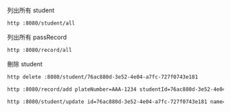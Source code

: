 ##

列出所有 student

```bash
http :8080/student/all
```

列出所有 passRecord

```bash
http :8080/record/all
```

刪除 student

```bash
http delete :8080/student/76ac880d-3e52-4e04-a7fc-727f0743e181
```

```bash
http :8080/record/add plateNumber=AAA-1234 studentId=76ac880d-3e52-4e04-a7fc-727f0743e181
```

```bash
http :8080/student/update id=76ac880d-3e52-4e04-a7fc-727f0743e181 name=Peter
```
